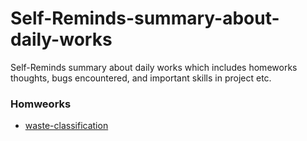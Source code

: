 # Self-Reminds-summary-about-daily-works
Self-Reminds summary about daily works which includes homeworks thoughts, bugs encountered, and important skills in project  etc.

### Homweorks
- [waste-classification](https://github.com/HymEric/Self-Reminds-summary-about-daily-works/blob/master/homeworks/waste_classification.md)
